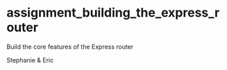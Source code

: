 assignment_building_the_express_router
======================================

Build the core features of the Express router

Stephanie & Eric